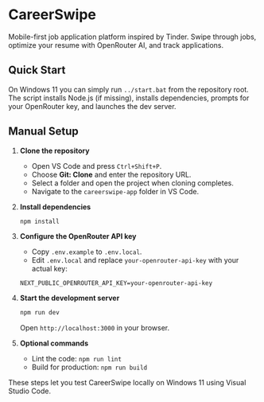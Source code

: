 # CareerSwipe

Mobile-first job application platform inspired by Tinder. Swipe through jobs, optimize your resume with OpenRouter AI, and track applications.

## Quick Start

On Windows 11 you can simply run `../start.bat` from the repository root. The script installs Node.js (if missing), installs dependencies, prompts for your OpenRouter key, and launches the dev server.

## Manual Setup

1. **Clone the repository**
   - Open VS Code and press `Ctrl+Shift+P`.
   - Choose **Git: Clone** and enter the repository URL.
   - Select a folder and open the project when cloning completes.
   - Navigate to the `careerswipe-app` folder in VS Code.

2. **Install dependencies**
   ```bash
   npm install
   ```

3. **Configure the OpenRouter API key**
   - Copy `.env.example` to `.env.local`.
   - Edit `.env.local` and replace `your-openrouter-api-key` with your actual key:
   ```
   NEXT_PUBLIC_OPENROUTER_API_KEY=your-openrouter-api-key
   ```

4. **Start the development server**
   ```bash
   npm run dev
   ```
   Open `http://localhost:3000` in your browser.

5. **Optional commands**
   - Lint the code: `npm run lint`
   - Build for production: `npm run build`

These steps let you test CareerSwipe locally on Windows 11 using Visual Studio Code.
